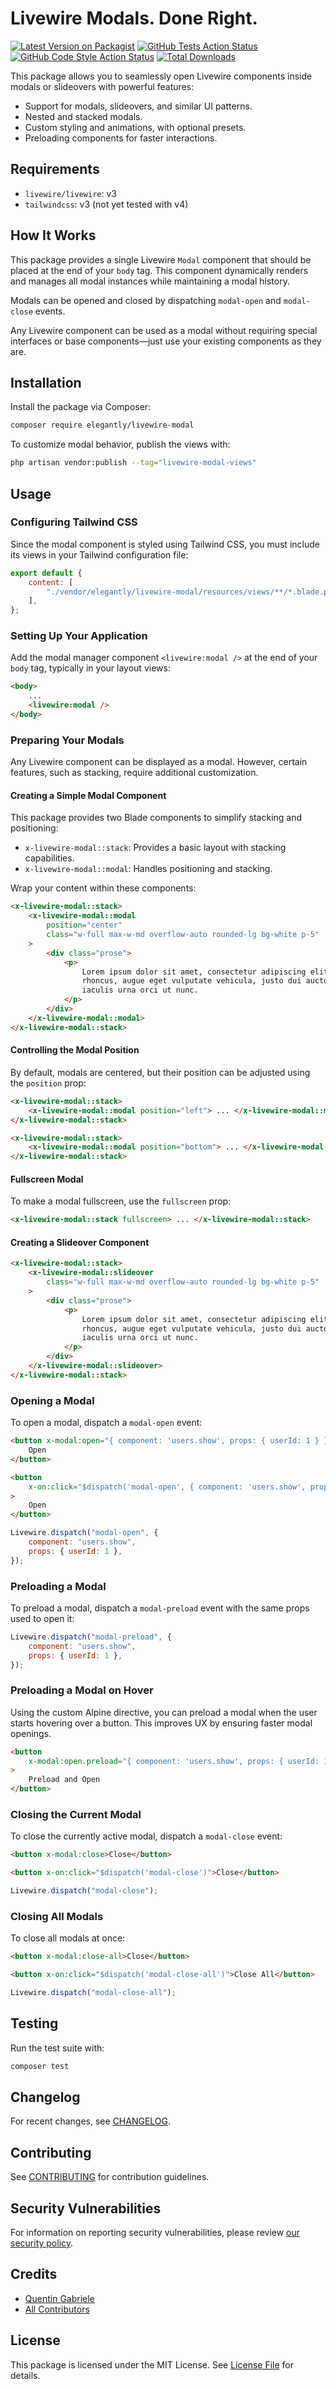 # Livewire Modals. Done Right.

[![Latest Version on Packagist](https://img.shields.io/packagist/v/elegantly/livewire-modal.svg?style=flat-square)](https://packagist.org/packages/elegantly/livewire-modal)
[![GitHub Tests Action Status](https://img.shields.io/github/actions/workflow/status/ElegantEngineeringTech/livewire-modal/run-tests.yml?branch=main&label=tests&style=flat-square)](https://github.com/ElegantEngineeringTech/livewire-modal/actions?query=workflow%3Arun-tests+branch%3Amain)
[![GitHub Code Style Action Status](https://img.shields.io/github/actions/workflow/status/ElegantEngineeringTech/livewire-modal/fix-php-code-style-issues.yml?branch=main&label=code%20style&style=flat-square)](https://github.com/ElegantEngineeringTech/livewire-modal/actions?query=workflow%3A"Fix+PHP+code+style+issues"+branch%3Amain)
[![Total Downloads](https://img.shields.io/packagist/dt/elegantly/livewire-modal.svg?style=flat-square)](https://packagist.org/packages/elegantly/livewire-modal)

This package allows you to seamlessly open Livewire components inside modals or slideovers with powerful features:

-   Support for modals, slideovers, and similar UI patterns.
-   Nested and stacked modals.
-   Custom styling and animations, with optional presets.
-   Preloading components for faster interactions.

## Requirements

-   `livewire/livewire`: v3
-   `tailwindcss`: v3 (not yet tested with v4)

## How It Works

This package provides a single Livewire `Modal` component that should be placed at the end of your `body` tag. This component dynamically renders and manages all modal instances while maintaining a modal history.

Modals can be opened and closed by dispatching `modal-open` and `modal-close` events.

Any Livewire component can be used as a modal without requiring special interfaces or base components—just use your existing components as they are.

## Installation

Install the package via Composer:

```bash
composer require elegantly/livewire-modal
```

To customize modal behavior, publish the views with:

```bash
php artisan vendor:publish --tag="livewire-modal-views"
```

## Usage

### Configuring Tailwind CSS

Since the modal component is styled using Tailwind CSS, you must include its views in your Tailwind configuration file:

```js
export default {
    content: [
        "./vendor/elegantly/livewire-modal/resources/views/**/*.blade.php",
    ],
};
```

### Setting Up Your Application

Add the modal manager component `<livewire:modal />` at the end of your `body` tag, typically in your layout views:

```html
<body>
    ...
    <livewire:modal />
</body>
```

### Preparing Your Modals

Any Livewire component can be displayed as a modal. However, certain features, such as stacking, require additional customization.

#### Creating a Simple Modal Component

This package provides two Blade components to simplify stacking and positioning:

-   `x-livewire-modal::stack`: Provides a basic layout with stacking capabilities.
-   `x-livewire-modal::modal`: Handles positioning and stacking.

Wrap your content within these components:

```html
<x-livewire-modal::stack>
    <x-livewire-modal::modal
        position="center"
        class="w-full max-w-md overflow-auto rounded-lg bg-white p-5"
    >
        <div class="prose">
            <p>
                Lorem ipsum dolor sit amet, consectetur adipiscing elit. Etiam
                rhoncus, augue eget vulputate vehicula, justo dui auctor est, at
                iaculis urna orci ut nunc.
            </p>
        </div>
    </x-livewire-modal::modal>
</x-livewire-modal::stack>
```

#### Controlling the Modal Position

By default, modals are centered, but their position can be adjusted using the `position` prop:

```html
<x-livewire-modal::stack>
    <x-livewire-modal::modal position="left"> ... </x-livewire-modal::modal>
</x-livewire-modal::stack>
```

```html
<x-livewire-modal::stack>
    <x-livewire-modal::modal position="bottom"> ... </x-livewire-modal::modal>
</x-livewire-modal::stack>
```

#### Fullscreen Modal

To make a modal fullscreen, use the `fullscreen` prop:

```html
<x-livewire-modal::stack fullscreen> ... </x-livewire-modal::stack>
```

#### Creating a Slideover Component

```html
<x-livewire-modal::stack>
    <x-livewire-modal::slideover
        class="w-full max-w-md overflow-auto rounded-lg bg-white p-5"
    >
        <div class="prose">
            <p>
                Lorem ipsum dolor sit amet, consectetur adipiscing elit. Etiam
                rhoncus, augue eget vulputate vehicula, justo dui auctor est, at
                iaculis urna orci ut nunc.
            </p>
        </div>
    </x-livewire-modal::slideover>
</x-livewire-modal::stack>
```

### Opening a Modal

To open a modal, dispatch a `modal-open` event:

```html
<button x-modal:open="{ component: 'users.show', props: { userId: 1 } }">
    Open
</button>
```

```html
<button
    x-on:click="$dispatch('modal-open', { component: 'users.show', props: { userId: 1 } })"
>
    Open
</button>
```

```js
Livewire.dispatch("modal-open", {
    component: "users.show",
    props: { userId: 1 },
});
```

### Preloading a Modal

To preload a modal, dispatch a `modal-preload` event with the same props used to open it:

```js
Livewire.dispatch("modal-preload", {
    component: "users.show",
    props: { userId: 1 },
});
```

### Preloading a Modal on Hover

Using the custom Alpine directive, you can preload a modal when the user starts hovering over a button. This improves UX by ensuring faster modal openings.

```html
<button
    x-modal:open.preload="{ component: 'users.show', props: { userId: 1 } }"
>
    Preload and Open
</button>
```

### Closing the Current Modal

To close the currently active modal, dispatch a `modal-close` event:

```html
<button x-modal:close>Close</button>
```

```html
<button x-on:click="$dispatch('modal-close')">Close</button>
```

```js
Livewire.dispatch("modal-close");
```

### Closing All Modals

To close all modals at once:

```html
<button x-modal:close-all>Close</button>
```

```html
<button x-on:click="$dispatch('modal-close-all')">Close All</button>
```

```js
Livewire.dispatch("modal-close-all");
```

## Testing

Run the test suite with:

```bash
composer test
```

## Changelog

For recent changes, see [CHANGELOG](CHANGELOG.md).

## Contributing

See [CONTRIBUTING](CONTRIBUTING.md) for contribution guidelines.

## Security Vulnerabilities

For information on reporting security vulnerabilities, please review [our security policy](../../security/policy).

## Credits

-   [Quentin Gabriele](https://github.com/QuentinGab)
-   [All Contributors](../../contributors)

## License

This package is licensed under the MIT License. See [License File](LICENSE.md) for details.
